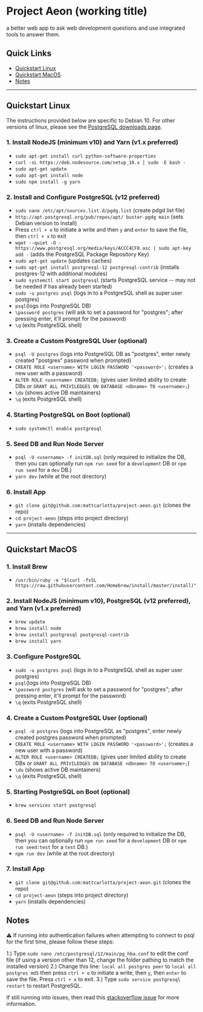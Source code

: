 # Project Aeon (working title)

a better web app to ask web development questions and use integrated tools to answer them.

## Quick Links

- [Quickstart Linux](#quickstart-linux)
- [Quickstart MacOS](#quickstart-macos)
- [Notes](#notes)

---

## Quickstart Linux

The instructions provided below are specific to Debian 10. For other versions of linux, please see the [PostgreSQL downloads page](https://www.postgresql.org/download/).

### 1. Install NodeJS (minimum v10) and Yarn (v1.x preferred)

- `sudo apt-get install curl python-software-properties`
- `curl -sL https://deb.nodesource.com/setup_10.x | sudo -E bash -`
- `sudo apt-get update`
- `sudo apt-get install node`
- `sudo npm install -g yarn`

### 2. Install and Configure PostgreSQL (v12 preferred)

- `sudo nano /etc/apt/sources.list.d/pgdg.list` (create pdgd list file)
- `http://apt.postgresql.org/pub/repos/apt/ buster-pgdg main` (sets Debian version to install)
- Press `ctrl + o` to initiate a write and then `y` and `enter` to save the file, then `ctrl + x` to exit
- `wget --quiet -O - https://www.postgresql.org/media/keys/ACCC4CF8.asc | sudo apt-key add -` (adds the PostgreSQL Package Repository Key)
- `sudo apt-get update` (updates caches)
- `sudo apt-get install postgresql-12 postgresql-contrib` (installs postgres-12 with additional modules)
- `sudo systemctl start postgresql` (starts PostgreSQL service -- may not be needed if has already been started)
- `sudo -u postgres psql` (logs in to a PostgreSQL shell as super user postgres)
- `psql`(logs into PostgreSQL DB)
- `\password postgres` (will ask to set a password for "postgres"; after pressing enter, it'll prompt for the password)
- `\q` (exits PostgreSQL shell)

### 3. Create a Custom PostgreSQL User (optional)

- `psql -U postgres` (logs into PostgreSQL DB as "postgres", enter newly created "postgres" password when prompted)
- `CREATE ROLE <username> WITH LOGIN PASSWORD '<password>';` (creates a new user with a password)
- `ALTER ROLE <username> CREATEDB;` (gives user limited ability to create DBs or `GRANT ALL PRIVILEDGES ON DATABASE <dbname> TO <username>;`)
- `\du` (shows active DB maintainers)
- `\q` (exits PostgreSQL shell)

### 4. Starting PostgreSQL on Boot (optional)

- `sudo systemctl enable postgresql`

### 5. Seed DB and Run Node Server

- `psql -U <username> -f initDB.sql` (only required to initialize the DB, then you can optionally run `npm run seed` for a `development` DB or `npm run seed` for a `dev` DB.)
- `yarn dev` (while at the root directory)

### 6. Install App

- `git clone git@github.com:mattcarlotta/project-aeon.git` (clones the repo)
- `cd project-aeon` (steps into project directory)
- `yarn` (installs dependencies)

---

## Quickstart MacOS

### 1. Install Brew

- `/usr/bin/ruby -e "$(curl -fsSL https://raw.githubusercontent.com/Homebrew/install/master/install)"`

### 2. Install NodeJS (minimum v10), PostgreSQL (v12 preferred), and Yarn (v1.x preferred)

- `brew update`
- `brew install node`
- `brew install postgresql postgresql-contrib`
- `brew install yarn`

### 3. Configure PostgreSQL

- `sudo -u postgres psql` (logs in to a PostgreSQL shell as super user postgres)
- `psql`(logs into PostgreSQL DB)
- `\password postgres` (will ask to set a password for "postgres"; after pressing enter, it'll prompt for the password)
- `\q` (exits PostgreSQL shell)

### 4. Create a Custom PostgreSQL User (optional)

- `psql -U postgres` (logs into PostgreSQL as "postgres", enter newly created postgres password when prompted)
- `CREATE ROLE <username> WITH LOGIN PASSWORD '<password>';` (creates a new user with a password)
- `ALTER ROLE <username> CREATEDB;` (gives user limited ability to create DBs or `GRANT ALL PRIVILEDGES ON DATABASE <dbname> TO <username>;`)
- `\du` (shows active DB maintainers)
- `\q` (exits PostgreSQL shell)

### 5. Starting PostgreSQL on Boot (optional)

- `brew services start postgresql`

### 6. Seed DB and Run Node Server

- `psql -U <username> -f initDB.sql` (only required to initialize the DB, then you can optionally run `npm run seed` for a `development` DB or `npm run seed:test` for a `test` DB.)
- `npm run dev` (while at the root directory)

### 7. Install App

- `git clone git@github.com:mattcarlotta/project-aeon.git` (clones the repo)
- `cd project-aeon` (steps into project directory)
- `yarn` (installs dependencies)

## Notes

⚠️ If running into authentication failures when attempting to connect to psql for the first time, please follow these steps:

1.) Type `sudo nano /etc/postgresql/12/main/pg_hba.conf` to edit the conf file (if using a version other than 12, change the folder pathing to match the installed version)
2.) Change this line:
`local all postgres peer`
to
`local all postgres md5`
then press `ctrl + o` to initiate a write, then `y`, then `enter` to save the file. Press `ctrl + x` to exit.
3.) Type `sudo service postgresql restart` to restart PostgreSQL.

If still running into issues, then read this [stackoverflow issue](https://stackoverflow.com/questions/18664074/getting-error-peer-authentication-failed-for-user-postgres-when-trying-to-ge) for more information.
